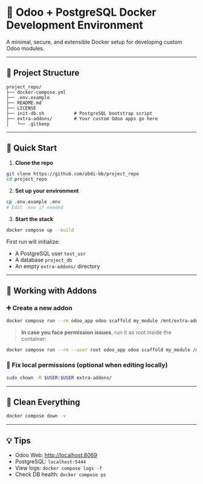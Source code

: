 # 🐘 Odoo + PostgreSQL Docker Development Environment

A minimal, secure, and extensible Docker setup for developing custom Odoo modules.

---

## 🧱 Project Structure

```text
project_repo/
├── docker-compose.yml
├── .env.example
├── README.md
├── LICENSE
├── init-db.sh           # PostgreSQL bootstrap script
├── extra-addons/        # Your custom Odoo apps go here
│   └── .gitkeep
````

---

## 🚀 Quick Start

1. **Clone the repo**

```bash
git clone https://github.com/abdi-bb/project_repo
cd project_repo
```

2. **Set up your environment**

```bash
cp .env.example .env
# Edit .env if needed
```

3. **Start the stack**

```bash
docker compose up --build
```

First run will initialize:

* A PostgreSQL user `test_usr`
* A database `project_db`
* An empty `extra-addons/` directory

---

## 🔧 Working with Addons

### ➕ Create a new addon

```bash
docker compose run --rm odoo_app odoo scaffold my_module /mnt/extra-addons/
```

> **In case you face permission issues**, run it as root inside the container:

```bash
docker compose run --rm --user root odoo_app odoo scaffold my_module /mnt/extra-addons/
```

### 🔐 Fix local permissions (optional when editing locally)

```bash
sudo chown -R $USER:$USER extra-addons/
```

---

## 🧹 Clean Everything

```bash
docker compose down -v
```

---

## 💡 Tips

* Odoo Web: [http://localhost:8069](http://localhost:8069)
* PostgreSQL: `localhost:5444`
* View logs: `docker compose logs -f`
* Check DB health: `docker compose ps`
